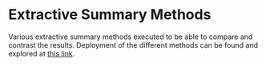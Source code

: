 # Extractive Summary Methods

Various extractive summary methods executed to be able to compare and contrast the results. Deployment of the different methods can be found and explored at [this link](https://whispering-hollows-63979.herokuapp.com/).
